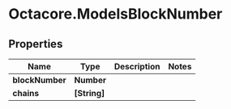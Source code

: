 # Octacore.ModelsBlockNumber

## Properties
Name | Type | Description | Notes
------------ | ------------- | ------------- | -------------
**blockNumber** | **Number** |  | 
**chains** | **[String]** |  | 



